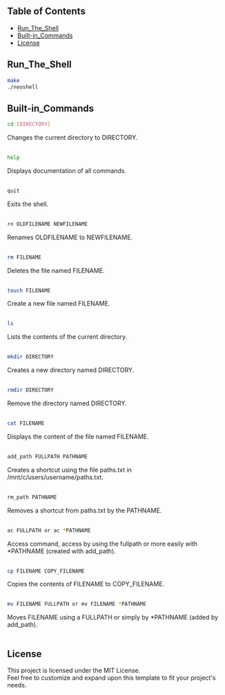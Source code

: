 ## Table of Contents
- [Run_The_Shell](#Run_The_Shell)
- [Built-in_Commands](#Built-in_Commands)
- [License](#License)

## Run_The_Shell
```bash
make
./neoshell
```

## Built-in_Commands
```bash
cd [DIRECTORY]
```
Changes the current directory to DIRECTORY.<br><br>
```bash
help
```
Displays documentation of all commands.<br><br>
```bash
quit
```
Exits the shell.<br><br>
```bash
rn OLDFILENAME NEWFILENAME
```
Renames OLDFILENAME to NEWFILENAME.<br><br>
```bash
rm FILENAME
```
Deletes the file named FILENAME.<br><br>
```bash
touch FILENAME
```
Create a new file named FILENAME.<br><br>
```bash
ls
```
Lists the contents of the current directory.<br><br>
```bash
mkdir DIRECTORY
```
Creates a new directory named DIRECTORY.<br><br>
```bash
rmdir DIRECTORY
```
Remove the directory named DIRECTORY.<br><br>
```bash
cat FILENAME
```
Displays the content of the file named FILENAME.<br><br>
```bash
add_path FULLPATH PATHNAME
```
Creates a shortcut using the file paths.txt in /mnt/c/users/username/paths.txt.<br><br>
```bash
rm_path PATHNAME
```
Removes a shortcut from paths.txt by the PATHNAME.<br><br>
```bash
ac FULLPATH or ac *PATHNAME
```
Access command, access by using the fullpath or more easily with *PATHNAME (created with add_path).<br><br>
```bash
cp FILENAME COPY_FILENAME
```
Copies the contents of FILENAME to COPY_FILENAME.<br><br>
```bash
mv FILENAME FULLPATH or mv FILENAME *PATHNAME
```
 Moves FILENAME using a FULLPATH or simply by *PATHNAME (added by add_path).<br><br>
    
## License
This project is licensed under the MIT License.<br>
Feel free to customize and expand upon this template to fit your project's needs.<br>


